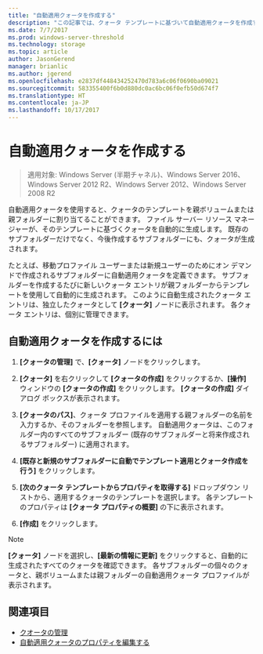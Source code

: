 ```yaml
---
title: "自動適用クォータを作成する"
description: "この記事では、クォータ テンプレートに基づいて自動適用クォータを作成する方法について説明します。"
ms.date: 7/7/2017
ms.prod: windows-server-threshold
ms.technology: storage
ms.topic: article
author: JasonGerend
manager: brianlic
ms.author: jgerend
ms.openlocfilehash: e2837df448434252470d783a6c06f0690ba09021
ms.sourcegitcommit: 583355400f6b0d880dc0ac6bc06f0efb50d674f7
ms.translationtype: HT
ms.contentlocale: ja-JP
ms.lasthandoff: 10/17/2017
---
```

# <a name="create-an-auto-apply-quota"></a>自動適用クォータを作成する

> 適用対象: Windows Server (半期チャネル)、Windows Server 2016、Windows Server 2012 R2、Windows Server 2012、Windows Server 2008 R2

自動適用クォータを使用すると、クォータのテンプレートを親ボリュームまたは親フォルダーに割り当てることができます。 ファイル サーバー リソース マネージャーが、そのテンプレートに基づくクォータを自動的に生成します。 既存のサブフォルダーだけでなく、今後作成するサブフォルダーにも、クォータが生成されます。

たとえば、移動プロファイル ユーザーまたは新規ユーザーのためにオン デマンドで作成されるサブフォルダーに自動適用クォータを定義できます。 サブフォルダーを作成するたびに新しいクォータ エントリが親フォルダーからテンプレートを使用して自動的に生成されます。 このように自動生成されたクォータ エントリは、独立したクォータとして **[クォータ]** ノードに表示されます。 各クォータ エントリは、個別に管理できます。

## <a name="to-create-an-auto-apply-quota"></a>自動適用クォータを作成するには

1.  **[クォータの管理]** で、**[クォータ]** ノードをクリックします。

2.  **[クォータ]** を右クリックして **[クォータの作成]** をクリックするか、**[操作]** ウィンドウの **[クォータの作成]** をクリックします。 **[クォータの作成]** ダイアログ ボックスが表示されます。

3.  **[クォータのパス]**、クォータ プロファイルを適用する親フォルダーの名前を入力するか、そのフォルダーを参照します。 自動適用クォータは、このフォルダー内のすべてのサブフォルダー (既存のサブフォルダーと将来作成されるサブフォルダー) に適用されます。

4.  **[既存と新規のサブフォルダーに自動でテンプレート適用とクォータ作成を行う]** をクリックします。

5.  **[次のクォータ テンプレートからプロパティを取得する]** ドロップダウン リストから、適用するクォータのテンプレートを選択します。 各テンプレートのプロパティは **[クォータ プロパティの概要]** の下に表示されます。

6.  **[作成]** をクリックします。

> [!Note]
> **[クォータ]** ノードを選択し、**[最新の情報に更新]** をクリックすると、自動的に生成されたすべてのクォータを確認できます。 各サブフォルダーの個々のクォータと、親ボリュームまたは親フォルダーの自動適用クォータ プロファイルが表示されます。

## <a name="see-also"></a>関連項目

-   [クオータの管理](quota-management.md)
-   [自動適用クォータのプロパティを編集する](edit-auto-apply-quota-properties.md)
